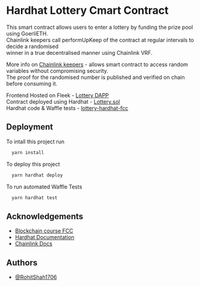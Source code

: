 
# Hardhat Lottery Cmart Contract

This smart contract allows users to enter a lottery by funding the prize pool using GoerliETH.  
Chainlink keepers call performUpKeep of the contract at regular intervals to decide a randomised  
winner in a true decentralised manner using Chainlink VRF.

More info on [Chainlink keepers](https://docs.chain.link/vrf/v2/introduction/) - allows smart contract to access random variables without compromising security.  
The proof for the randomised number is published and verified on chain before consuming it.

Frontend Hosted on Fleek - [Lottery DAPP](https://nextjs-lottery-fcc.on.fleek.co/)  
Contract deployed using Hardhat - [Lottery.sol](https://goerli.etherscan.io/address/0xAad95056EB2e0dC968aB1065c9846c005416E83c)  
Hardhat code & Waffle tests - [lottery-hardhat-fcc](https://github.com/RohitShah1706/lottery-hardhat-fcc) 




## Deployment

To intall this project run

```bash
  yarn install
```


To deploy this project 

```bash
  yarn hardhat deploy
```


To run automated Waffle Tests  

```bash
  yarn hardhat test 
```




## Acknowledgements

 - [Blockchain course FCC](https://www.youtube.com/watch?v=gyMwXuJrbJQ)
 - [Hardhat Documentation](https://hardhat.org/)  
 - [Chainlink Docs](https://docs.chain.link/)


## Authors

- [@RohitShah1706](https://github.com/RohitShah1706)

